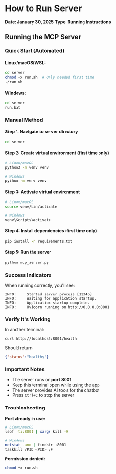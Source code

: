 # How to Run Server
**Date: January 30, 2025**
**Type: Running Instructions**

## Running the MCP Server

### Quick Start (Automated)

#### Linux/macOS/WSL:
```bash
cd server
chmod +x run.sh  # Only needed first time
./run.sh
```

#### Windows:
```bash
cd server
run.bat
```

### Manual Method

#### Step 1: Navigate to server directory
```bash
cd server
```

#### Step 2: Create virtual environment (first time only)
```bash
# Linux/macOS
python3 -m venv venv

# Windows
python -m venv venv
```

#### Step 3: Activate virtual environment
```bash
# Linux/macOS
source venv/bin/activate

# Windows
venv\Scripts\activate
```

#### Step 4: Install dependencies (first time only)
```bash
pip install -r requirements.txt
```

#### Step 5: Run the server
```bash
python mcp_server.py
```

### Success Indicators

When running correctly, you'll see:
```
INFO:     Started server process [12345]
INFO:     Waiting for application startup.
INFO:     Application startup complete.
INFO:     Uvicorn running on http://0.0.0.0:8001
```

### Verify It's Working

In another terminal:
```bash
curl http://localhost:8001/health
```

Should return:
```json
{"status":"healthy"}
```

### Important Notes

- The server runs on **port 8001**
- Keep this terminal open while using the app
- The server provides AI tools for the chatbot
- Press `Ctrl+C` to stop the server

### Troubleshooting

**Port already in use:**
```bash
# Linux/macOS
lsof -ti:8001 | xargs kill -9

# Windows
netstat -ano | findstr :8001
taskkill /PID <PID> /F
```

**Permission denied:**
```bash
chmod +x run.sh
```